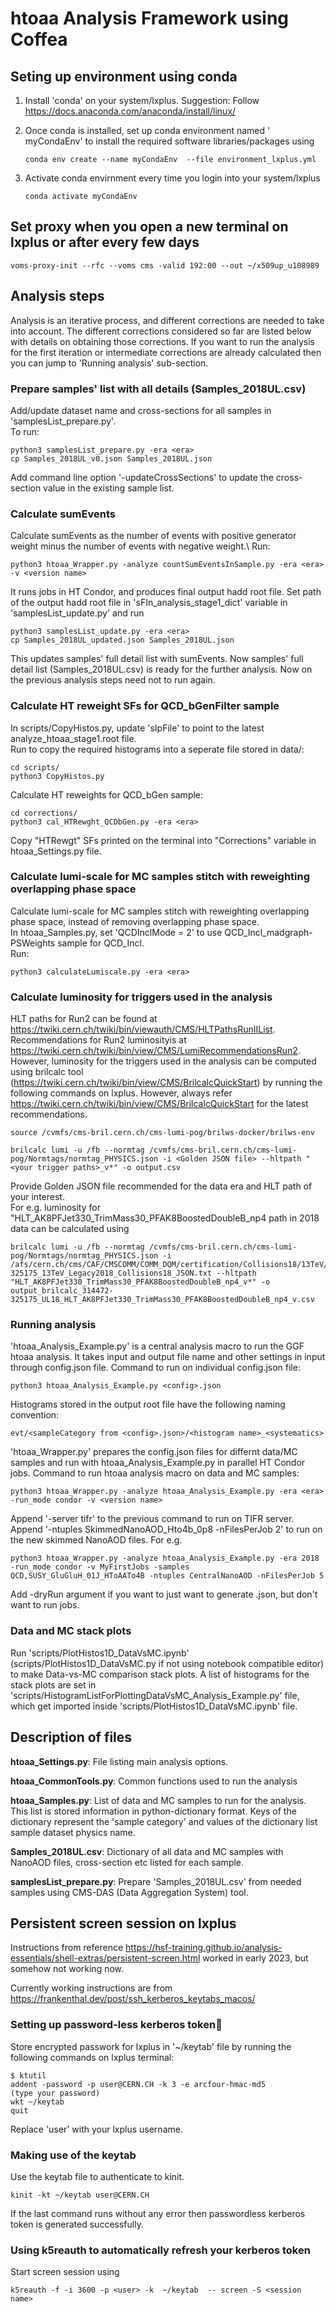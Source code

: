 # htoaa Analysis Framework using Coffea

## Seting up environment using conda
1. Install 'conda' on your system/lxplus. Suggestion: Follow https://docs.anaconda.com/anaconda/install/linux/

2. Once conda is installed, set up conda environment named ' myCondaEnv' to install the required software libraries/packages using
   ```
   conda env create --name myCondaEnv  --file environment_lxplus.yml 
   ```
3. Activate conda envirnment every time you login into your system/lxplus
   ```
   conda activate myCondaEnv 
   ```


## Set proxy when you open a new terminal on lxplus or after every few days
```
voms-proxy-init --rfc --voms cms -valid 192:00 --out ~/x509up_u108989
```

## Analysis steps
Analysis is an iterative process, and different corrections are needed to take into account. The different corrections considered so far are listed below with details on obtaining those corrections. If you want to run the analysis for the first iteration or intermediate corrections are already calculated then you can jump to 'Running analysis' sub-section.

### Prepare samples' list with all details (Samples_2018UL.csv)
Add/update dataset name and cross-sections for all samples in 'samplesList_prepare.py'.\
To run:
```
python3 samplesList_prepare.py -era <era>
cp Samples_2018UL_v0.json Samples_2018UL.json
```
Add command line option '-updateCrossSections' to update the cross-section value in the existing sample list.


### Calculate sumEvents
Calculate sumEvents as the number of events with positive generator weight minus the number of events with negative weight.\ 
Run:
```
python3 htoaa_Wrapper.py -analyze countSumEventsInSample.py -era <era> -v <version name> 
```
It runs jobs in HT Condor, and produces final output hadd root file.
Set path of the output hadd root file in 'sFIn_analysis_stage1_dict' variable in 'samplesList_update.py' and run
```
python3 samplesList_update.py -era <era>
cp Samples_2018UL_updated.json Samples_2018UL.json
```
This updates samples' full detail list with sumEvents. Now samples' full detail list (Samples_2018UL.csv) is ready for the further analysis. Now on the previous analysis steps need not to run again.



### Calculate HT reweight SFs for QCD_bGenFilter sample
In scripts/CopyHistos.py, update 'sIpFile' to point to the latest analyze_htoaa_stage1.root file. \
Run to copy the required histograms into a seperate file stored in data/:
```
cd scripts/
python3 CopyHistos.py
```
Calculate HT reweights for QCD_bGen sample:
```
cd corrections/
python3 cal_HTRewght_QCDbGen.py -era <era>
```
Copy "HTRewgt" SFs printed on the terminal into "Corrections" variable in htoaa_Settings.py file.



### Calculate lumi-scale for MC samples stitch with reweighting overlapping phase space
Calculate lumi-scale for MC samples stitch with reweighting overlapping phase space, instead of removing overlapping phase space.\
In htoaa_Samples.py, set 'QCDInclMode = 2' to use QCD_Incl_madgraph-PSWeights sample for QCD_Incl.\
Run:
```
python3 calculateLumiscale.py -era <era>
```
 

### Calculate luminosity for triggers used in the analysis
HLT paths for Run2 can be found at https://twiki.cern.ch/twiki/bin/viewauth/CMS/HLTPathsRunIIList. \
Recommendations for Run2 luminosityis at https://twiki.cern.ch/twiki/bin/view/CMS/LumiRecommendationsRun2. However, luminosity for the triggers used in the analysis can be computed using brilcalc tool (https://twiki.cern.ch/twiki/bin/view/CMS/BrilcalcQuickStart) by running the following commands on lxplus. However, always refer https://twiki.cern.ch/twiki/bin/view/CMS/BrilcalcQuickStart for the latest recommendations. 
```
source /cvmfs/cms-bril.cern.ch/cms-lumi-pog/brilws-docker/brilws-env

brilcalc lumi -u /fb --normtag /cvmfs/cms-bril.cern.ch/cms-lumi-pog/Normtags/normtag_PHYSICS.json -i <Golden JSON file> --hltpath "<your trigger paths>_v*" -o output.csv
```

Provide Golden JSON file recommended for the data era and HLT path of your interest. \
For e.g. luminosity for "HLT_AK8PFJet330_TrimMass30_PFAK8BoostedDoubleB_np4 path in 2018 data can be calculated using
```
brilcalc lumi -u /fb --normtag /cvmfs/cms-bril.cern.ch/cms-lumi-pog/Normtags/normtag_PHYSICS.json -i /afs/cern.ch/cms/CAF/CMSCOMM/COMM_DQM/certification/Collisions18/13TeV/Legacy_2018/Cert_314472-325175_13TeV_Legacy2018_Collisions18_JSON.txt --hltpath "HLT_AK8PFJet330_TrimMass30_PFAK8BoostedDoubleB_np4_v*" -o output_brilcalc_314472-325175_UL18_HLT_AK8PFJet330_TrimMass30_PFAK8BoostedDoubleB_np4_v.csv
```


### Running analysis
'htoaa_Analysis_Example.py' is a central analysis macro to run the GGF htoaa analysis. It takes input and output file name and other settings in input through config.json file. Command to run on individual config.json file:
```
python3 htoaa_Analysis_Example.py <config>.json
```
Histograms stored in the output root file have the following naming convention:
```
evt/<sampleCategory from <config>.json>/<histogram name>_<systematics>
```

'htoaa_Wrapper.py' prepares the config.json files for differnt data/MC samples and run with htoaa_Analysis_Example.py in parallel HT Condor jobs.
Command to run htoaa analysis macro on data and MC samples:
```
python3 htoaa_Wrapper.py -analyze htoaa_Analysis_Example.py -era <era> -run_mode condor -v <version name>  
```
Append '-server tifr' to the previous command to run on TIFR server. \
Append '-ntuples SkimmedNanoAOD_Hto4b_0p8 -nFilesPerJob 2' to run on the new skimmed NanoAOD files.
For e.g.
```
python3 htoaa_Wrapper.py -analyze htoaa_Analysis_Example.py -era 2018 -run_mode condor -v MyFirstJobs -samples QCD,SUSY_GluGluH_01J_HToAATo4B -ntuples CentralNanoAOD -nFilesPerJob 5 
```
Add -dryRun argument if you want to just want to generate <config>.json, but don't want to run jobs.


### Data and MC stack plots
Run 'scripts/PlotHistos1D_DataVsMC.ipynb' (scripts/PlotHistos1D_DataVsMC.py if not using notebook compatible editor) to make Data-vs-MC comparison stack plots. A list of histograms for the stack plots are set in 'scripts/HistogramListForPlottingDataVsMC_Analysis_Example.py' file, which get imported inside 'scripts/PlotHistos1D_DataVsMC.ipynb' file.



## Description of files
**htoaa_Settings.py**: File listing main analysis options.

**htoaa_CommonTools.py**: Common functions used to run the analysis

**htoaa_Samples.py**: List of data and MC samples to run for the analysis. This list is stored information in python-dictionary format. Keys of the dictionary represent the 'sample category' and values of the dictionary list sample dataset physics name. 

**Samples_2018UL.csv**: Dictionary of all data and MC samples with NanoAOD files, cross-section etc listed for each sample.

**samplesList_prepare.py**: Prepare 'Samples_2018UL.csv' from needed samples using CMS-DAS (Data Aggregation System) tool.


## Persistent screen session on lxplus
Instructions from reference https://hsf-training.github.io/analysis-essentials/shell-extras/persistent-screen.html worked in early 2023, but somehow not working now.

Currently working instructions are from https://frankenthal.dev/post/ssh_kerberos_keytabs_macos/

### Setting up password-less kerberos token
Store encrypted passwork for lxplus in '~/keytab' file by running the following commands on lxplus terminal:
```
$ ktutil 
addent -password -p user@CERN.CH -k 3 -e arcfour-hmac-md5
(type your password)
wkt ~/keytab
quit
``` 
Replace 'user' with your lxplus username.

### Making use of the keytab

Use the keytab file to authenticate to kinit.

```
kinit -kt ~/keytab user@CERN.CH
```
If the last command runs without any error then passwordless kerberos token is generated successfully.

### Using k5reauth to automatically refresh your kerberos token
Start screen session using
```
k5reauth -f -i 3600 -p <user> -k  ~/keytab  -- screen -S <session name>
```
